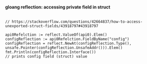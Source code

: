 
#### gloang reflection: accessing private field in struct

```golang

// https://stackoverflow.com/questions/42664837/how-to-access-unexported-struct-fields/43918797#43918797

api0Refelction := reflect.ValueOf(api0).Elem()
configReflection := api0Refelction.FieldByName("config")
configReflection = reflect.NewAt(configReflection.Type(), unsafe.Pointer(configReflection.UnsafeAddr())).Elem()
fmt.Println(configReflection.Interface())
// prints config field (struct) value



```

